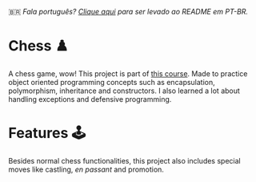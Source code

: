 🇧🇷 *Fala português? [Clique aqui](README-PTBR.md) para ser levado ao README em PT-BR.*
# Chess ♟️
A chess game, wow! This project is part of [this course](https://www.udemy.com/course/java-curso-completo/).
Made to practice object oriented programming concepts such as encapsulation, polymorphism, inheritance and constructors. I also learned a lot about handling exceptions and defensive programming.
# Features 🕹
Besides normal chess functionalities, this project also includes special moves like castling, *en passant* and promotion.
